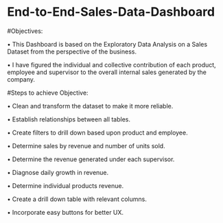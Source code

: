 # End-to-End-Sales-Data-Dashboard
#Objectives: 

•	This Dashboard is based on the Exploratory Data Analysis on a Sales Dataset from the perspective of the business. 

•	I have figured the individual and collective contribution of each product, employee and supervisor to the overall internal sales generated by the company.

#Steps to achieve Objective:

•	Clean and transform the dataset to make it more reliable.

•	Establish relationships between all tables.

•	Create filters to drill down based upon product and employee.

•	Determine sales by revenue and number of units sold.

•	Determine the revenue generated under each supervisor.

•	Diagnose daily growth in revenue.

•	Determine individual products revenue.

•	Create a drill down table with relevant columns.

•	Incorporate easy buttons for better UX.
